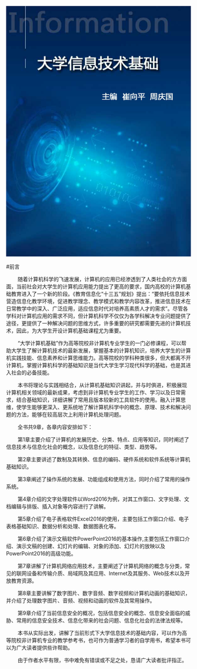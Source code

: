 <div align="center"><img src="/images/cover.jpg"></div>

#前言

&nbsp;&nbsp;&nbsp;&nbsp;&nbsp;&nbsp;&nbsp;&nbsp;随着计算机科学的飞速发展，计算机的应用已经渗透到了人类社会的方方面面，当前社会对大学生的计算机应用能力提出了更高的要求，国内高校的计算机基础教育进入了一个新的阶段。《教育信息化“十三五”规划》提出：“要依托信息技术营造信息化教学环境，促进教学理念、教学模式和教学内容改革，推进信息技术在日常教学中的深入、广泛应用，适应信息时代对培养高素质人才的需求”。尽管各学科对计算机应用的需求不同，但计算机科学不仅仅为各学科解决专业问题提供了途径，更提供了一种解决问题的思维方式，许多重要的研究都需要先进的计算机技术，因此，为大学生开设计算机基础课程尤为重要。

&nbsp;&nbsp;&nbsp;&nbsp;&nbsp;&nbsp;&nbsp;&nbsp;“大学计算机基础”作为高等院校非计算机专业学生的一门必修课程，可以帮助大学生了解计算机技术的最新发展，掌握基本的计算机知识，培养大学生的计算机实践技能、信息素养和计算思维能力。高等院校的学科种类很多，但大都离不开计算机，掌握计算机科学的基础知识是当代大学生学习现代科学的基础，也是其进入社会的必备技能。

&nbsp;&nbsp;&nbsp;&nbsp;&nbsp;&nbsp;&nbsp;&nbsp;本书将理论与实践相结合，从计算机基础知识讲起，并与时俱进，积极展现计算机相关领域的最新成果，考虑到非计算机专业学生的工作、学习以及日常需求，结合基础知识，详细讲解了常用且版本较新的工具软件的使用。融入计算思维，使学生能够更深入、更系统地了解计算机科学中的概念、原理、技术和解决问题的方法，能够在较高层次上利用计算机处理问题。

&nbsp;&nbsp;&nbsp;&nbsp;&nbsp;&nbsp;&nbsp;&nbsp;全书共9章，各章内容安排如下：

&nbsp;&nbsp;&nbsp;&nbsp;&nbsp;&nbsp;&nbsp;&nbsp;第1章主要介绍了计算机的发展历史、分类、特点、应用等知识，同时阐述了信息技术与信息化社会的概念，以及信息化的特征、类型、趋势等。

&nbsp;&nbsp;&nbsp;&nbsp;&nbsp;&nbsp;&nbsp;&nbsp;第2章主要讲述了数制及其转换、信息的编码、硬件系统和软件系统等计算机基础知识。

&nbsp;&nbsp;&nbsp;&nbsp;&nbsp;&nbsp;&nbsp;&nbsp;第3章阐述了操作系统的发展、功能组成和使用方法，同时介绍了常用的操作系统。

&nbsp;&nbsp;&nbsp;&nbsp;&nbsp;&nbsp;&nbsp;&nbsp;第4章介绍的文字处理软件以Word2016为例，对其工作窗口、文字处理、文档编辑与排版、插入对象等内容进行了讲解。

&nbsp;&nbsp;&nbsp;&nbsp;&nbsp;&nbsp;&nbsp;&nbsp;第5章介绍了电子表格软件Excel2016的使用，主要包括工作窗口介绍、电子表格基础知识、数据分析和处理、数据图表化等。

&nbsp;&nbsp;&nbsp;&nbsp;&nbsp;&nbsp;&nbsp;&nbsp;第6章介绍了演示文稿软件PowerPoint2016的基本操作,主要包括工作窗口介绍、演示文稿的创建、幻灯片的编辑、对象的添加、幻灯片的放映以及PowerPoint2016的高级功能。

&nbsp;&nbsp;&nbsp;&nbsp;&nbsp;&nbsp;&nbsp;&nbsp;第7章讲解了计算机网络应用技术，主要阐述了计算机网络的概念与分类，常见的联网设备和传输介质、局域网及其应用、Internet及其服务、Web技术以及开放教育资源。

&nbsp;&nbsp;&nbsp;&nbsp;&nbsp;&nbsp;&nbsp;&nbsp;第8章主要讲解了数字图片、数字音频、数字视频和计算机动画的基础知识，并介绍了处理数字图片、音频、视频和动画的软件及其常用操作。

&nbsp;&nbsp;&nbsp;&nbsp;&nbsp;&nbsp;&nbsp;&nbsp;第9章介绍了当前信息安全的概况，包括信息安全的概念、信息安全面临的威胁、常用的信息安全技术、信息化带来的社会问题、信息化社会的法律法规等。

&nbsp;&nbsp;&nbsp;&nbsp;&nbsp;&nbsp;&nbsp;&nbsp;本书从实际出发，讲解了当前形式下大学信息技术的基础内容，可以作为高等院校非计算机专业的教学参考书，也可作为普通学习者的自学用书，希望本书可以为广大读者提供些许帮助。

&nbsp;&nbsp;&nbsp;&nbsp;&nbsp;&nbsp;&nbsp;&nbsp;由于作者水平有限，书中难免有错误或不足之处，恳请广大读者批评指正。